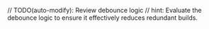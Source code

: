 // TODO(auto-modify): Review debounce logic
// hint: Evaluate the debounce logic to ensure it effectively reduces redundant builds.
